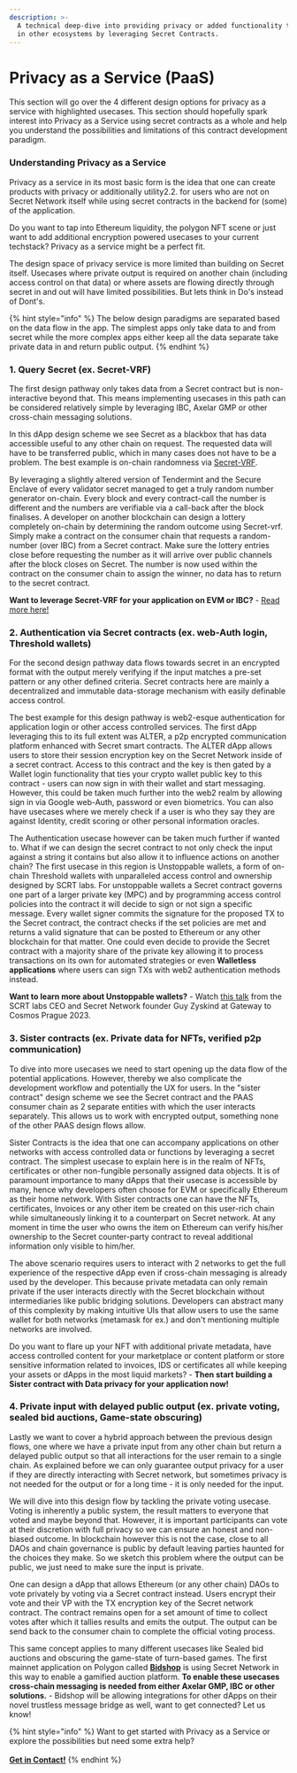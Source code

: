 ```yaml
---
description: >-
  A technical deep-dive into providing privacy or added functionality to dApps
  in other ecosystems by leveraging Secret Contracts.
---
```


# Privacy as a Service (PaaS)

This section will go over the 4 different design options for privacy as a service with highlighted usecases. This section should hopefully spark interest into Privacy as a Service using secret contracts as a whole and help you understand the possibilities and limitations of this contract development paradigm.

### Understanding Privacy as a Service

Privacy as a service in its most basic form is the idea that one can create products with privacy or additionally utility2.2.  for users who are not on Secret Network itself while using secret contracts in the backend for (some) of the application.

Do you want to tap into Ethereum liquidity, the polygon NFT scene or just want to add additional encryption powered usecases to your current techstack? Privacy as a service might be a perfect fit.

The design space of privacy service is more limited than building on Secret itself. Usecases where private output is required on another chain (including access control on that data) or where assets are flowing directly through secret in and out will have limited possibilities. But lets think in Do's instead of Dont's.

{% hint style="info" %}
The below design paradigms are separated based on the data flow in the app. The simplest apps only take data to and from secret while the more complex apps either keep all the data separate take private data in and return public output.
{% endhint %}

### 1. Query Secret (ex. Secret-VRF)

The first design pathway only takes data from a Secret contract but is non-interactive beyond that. This means implementing usecases in this path can be considered relatively simple by leveraging IBC, Axelar GMP or other cross-chain messaging solutions.

In this dApp design scheme we see Secret as a blackbox that has data accessible useful to any other chain on request. The requested data will have to be transferred public, which in many cases does not have to be a problem. The best example is on-chain randomness via [Secret-VRF](available-native-features-modules/secret-vrf-on-chain-randomness.md).&#x20;

By leveraging a slightly altered version of Tendermint and the Secure Enclave of every validator secret managed to get a truly random number generator on-chain. Every block and every contract-call the number is different and the numbers are verifiable via a call-back after the block finalises. A developer on another blockchain can design a lottery completely on-chain by determining the random outcome using Secret-vrf. Simply make a contract on the consumer chain that requests a random-number (over IBC) from a Secret contract. Make sure the lottery entries close before requesting the number as it will arrive over public channels after the block closes on Secret. The number is now used within the contract on the consumer chain to assign the winner, no data has to return to the secret contract.

**Want to leverage Secret-VRF for your application on EVM or IBC?** - [Read more here!](../development-concepts/randomness-api.md)

### 2. Authentication via Secret contracts (ex. web-Auth login, Threshold wallets)

For the second design pathway data flows towards secret in an encrypted format with the output merely verifying if the input matches a pre-set pattern or any other defined criteria. Secret contracts here are mainly a decentralized and immutable data-storage mechanism with easily definable access control.

The best example for this design pathway is web2-esque authentication for application login or other access controlled services. The first dApp leveraging this to its full extent was ALTER, a p2p encrypted communication platform enhanced with Secret smart contracts. The ALTER dApp allows users to store their session encryption key on the Secret Network inside of a secret contract. Access to this contract and the key is then gated by a Wallet login functionality that ties your crypto wallet public key to this contract - users can now sign in with their wallet and start messaging. However, this could be taken much further into the web2 realm by allowing sign in via Google web-Auth, password or even biometrics. You can also have usecases where we merely check if a user is who they say they are against Identity, credit scoring or other personal information oracles.

The Authentication usecase however can be taken much further if wanted to. What if we can design the secret contract to not only check the input against a string it contains but also allow it to influence actions on another chain? The first usecase in this region is Unstoppable wallets, a form of on-chain Threshold wallets with unparalleled access control and ownership designed by SCRT labs. For unstoppable wallets a Secret contract governs one part of a larger private key (MPC) and by programming access control policies into the contract it will decide to sign or not sign a specific message. Every wallet signer commits the signature for the proposed TX to the Secret contract, the contract checks if the set policies are met and returns a valid signature that can be posted to Ethereum or any other blockchain for that matter. One could even decide to provide the Secret contract with a majority share of the private key allowing it to process transactions on its own for automated strategies or even **Walletless applications** where users can sign TXs with web2 authentication methods instead.

**Want to learn more about Unstoppable wallets?** - Watch [this talk](https://www.youtube.com/watch?v=vFhjn6TcVJc) from the SCRT labs CEO and Secret Network founder Guy Zyskind at Gateway to Cosmos Prague 2023.

### 3. Sister contracts (ex. Private data for NFTs, verified p2p communication)

To dive into more usecases we need to start opening up the data flow of the potential applications. However, thereby we also complicate the development workflow and potentially the UX for users. In the "sister contract" design scheme we see the Secret contract and the PAAS consumer chain as 2 separate entities with which the user interacts separately. This allows us to work with encrypted output, something none of the other PAAS design flows allow.

Sister Contracts is the idea that one can accompany applications on other networks with access controlled data or functions by leveraging a secret contract. The simplest usecase to explain here is in the realm of NFTs, certificates or other non-fungible personally assigned data objects. It is of paramount importance to many dApps that their usecase is accessible by many, hence why developers often choose for EVM or specifically Ethereum as their home network. With Sister contracts one can have the NFTs, certificates, Invoices or any other item be created on this user-rich chain while simultaneously linking it to a counterpart on Secret network. At any moment in time the user who owns the item on Ethereum can verify his/her ownership to the Secret counter-party contract to reveal additional information only visible to him/her.&#x20;

The above scenario requires users to interact with 2 networks to get the full experience of the respective dApp even if cross-chain messaging is already used by the developer. This because private metadata can only remain private if the user interacts directly with the Secret blockchain without intermediaries like public bridging solutions. Developers can abstract many of this complexity by making intuitive UIs that allow users to use the same wallet for both networks (metamask for ex.) and don't mentioning multiple networks are involved.

Do you want to flare up your NFT with additional private metadata, have access controlled content for your marketplace or content platform or store sensitive information related to invoices, IDS or certificates all while keeping your assets or dApps in the most liquid markets? - **Then start building a Sister contract with Data privacy for your application now!**

### 4. Private input with delayed public output (ex. private voting, sealed bid auctions, Game-state obscuring)

Lastly we want to cover a hybrid approach between the previous design flows, one where we have a private input from any other chain but return a delayed public output so that all interactions for the user remain to a single chain. As explained before we can only guarantee output privacy for a user if they are directly interacting with Secret network, but sometimes privacy is not needed for the output or for a long time - it is only needed for the input.

We will dive into this design flow by tackling the private voting usecase. Voting is inherently a public system, the result matters to everyone that voted and maybe beyond that. However, it is important participants can vote at their discretion with full privacy so we can ensure an honest and non-biased outcome. In blockchain however this is not the case, close to all DAOs and chain governance is public by default leaving parties haunted for the choices they make. So we sketch this problem where the output can be public, we just need to make sure the input is private.

One can design a dApp that allows Ethereum (or any other chain) DAOs to vote privately by voting via a Secret contract instead. Users encrypt their vote and their VP with the TX encryption key of the Secret network contract. The contract remains open for a set amount of time to collect votes after which it tallies results and emits the output. The output can be send back to the consumer chain to complete the official voting process.&#x20;

This same concept applies to many different usecases like Sealed bid auctions and obscuring the game-state of turn-based games. The first mainnet application on Polygon called [**Bidshop**](https://liquidfactory.io/) is using Secret Network in this way to enable a gamified auction platform. **To enable these usecases cross-chain messaging is needed from either Axelar GMP, IBC or other solutions.** - Bidshop will be allowing integrations for other dApps on their novel trustless message bridge as well, want to get connected? Let us know!

{% hint style="info" %}
Want to get started with Privacy as a Service or explore the possibilities but need some extra help?\
\
[**Get in Contact!**](https://forms.monday.com/forms/d1687ce9e74d031fac96c36a405a1fa1?r=use1)
{% endhint %}

